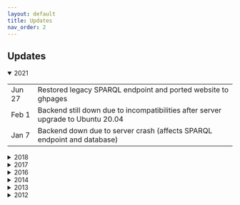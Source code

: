 ```yaml
---
layout: default
title: Updates
nav_order: 2
---
```


## Updates

<details open>
  <summary markdown="span">2021</summary>

|        |   |
|--------|---|
| Jun 27 | Restored legacy SPARQL endpoint and ported website to ghpages |
| Feb 1  | Backend still down due to incompatibilities after server upgrade to Ubuntu 20.04 |
| Jan 7  | Backend down due to server crash (affects SPARQL endpoint and database) |

</details>

<details>
  <summary markdown="span">2018</summary>

|        |   |
|--------|---|
| May 7  | Linked Data interface operation back to normal |
| May 7  | Linked Data interface back to normal after multiple faults and regressions due to moving and upgrading services |

</details>

<details>
  <summary markdown="span">2017</summary>
|        |   |
|--------|---|
| Feb 3  | SPARQL Endpoint and Linked Data operation back to normal |
| Jan 27 | Service temporary down due physically moving the server to a new location. |

</details>

<details>
  <summary markdown="span">2016</summary>

|        |   |
|--------|---|
| Nov 21 | Database back online. Enjoy! |
| Nov 15 | Due to a database upgrade we need to reload the data – REST API estimated to be back online around end of the week |
| Jan 13 | New Open Street Map RDF datasets available online and for download! |

</details>

<details>
  <summary markdown="span">2014</summary>

|         |   |
|---------|---|
| Sept 21 | Completed upgrade to Postgres 9.3 and loaded a fresh LGD database. Please create issues in the git should you experience any problems. New downloads are in the works. |
| Sept 18 | LGD REST-API was down due to long overdue hard- and software upgrades. The SPARQL endpoint was unaffected.

</details>

<details>
  <summary markdown="span">2013</summary>

|        |   |
|--------|---|
| May 13 | New datasets for download available here! Data in the SPARQL endpoint will be updated later. |
| Apr 5  | LinkedGeoData may be temporarily down tonight due to maintenance. |
| Mar 31 | The LinkedGeoData repository moved to GitHub. Look there how you can now convert the data you want yourself! |

</details>

<details>
  <summary markdown="span">2012</summary>

|        |   |
|--------|---|
| Sep 10 | Servers are back online after being down for the week because of moving them to a new location. Also, updated licence statements to ODbL, because we are required to do so – at least according to the OSM wiki |
| Jun 12 | Added a missing index on the way\_tags table |
| Jun 11 | Deployed REST API under `http://linkedgeodata.org/api/3/*`. Updated examples on the website. More tuning for performance needed. |

</details>


